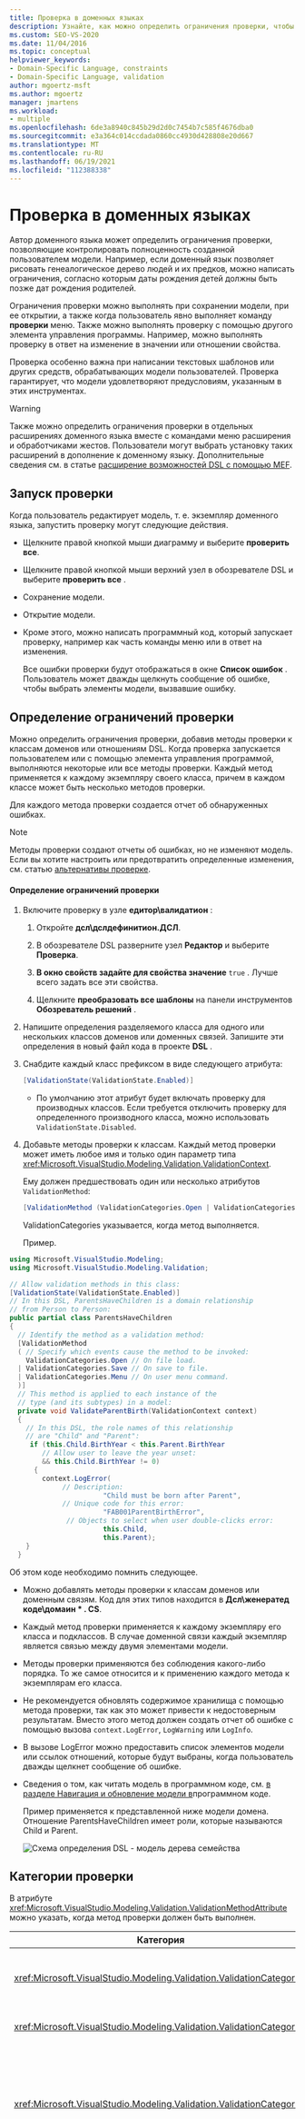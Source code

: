 ```yaml
---
title: Проверка в доменных языках
description: Узнайте, как можно определить ограничения проверки, чтобы убедиться, что созданная пользователем модель является осмысленной.
ms.custom: SEO-VS-2020
ms.date: 11/04/2016
ms.topic: conceptual
helpviewer_keywords:
- Domain-Specific Language, constraints
- Domain-Specific Language, validation
author: mgoertz-msft
ms.author: mgoertz
manager: jmartens
ms.workload:
- multiple
ms.openlocfilehash: 6de3a8940c845b29d2d0c7454b7c585f4676dba0
ms.sourcegitcommit: e3a364c014ccdada0860cc4930d428808e20d667
ms.translationtype: MT
ms.contentlocale: ru-RU
ms.lasthandoff: 06/19/2021
ms.locfileid: "112388338"
---
```

# <a name="validation-in-a-domain-specific-language"></a>Проверка в доменных языках
Автор доменного языка может определить ограничения проверки, позволяющие контролировать полноценность созданной пользователем модели. Например, если доменный язык позволяет рисовать генеалогическое дерево людей и их предков, можно написать ограничения, согласно которым даты рождения детей должны быть позже дат рождения родителей.

 Ограничения проверки можно выполнять при сохранении модели, при ее открытии, а также когда пользователь явно выполняет команду **проверки** меню. Также можно выполнять проверку с помощью другого элемента управления программы. Например, можно выполнять проверку в ответ на изменение в значении или отношении свойства.

 Проверка особенно важна при написании текстовых шаблонов или других средств, обрабатывающих модели пользователей. Проверка гарантирует, что модели удовлетворяют предусловиям, указанным в этих инструментах.

> [!WARNING]
> Также можно определить ограничения проверки в отдельных расширениях доменного языка вместе с командами меню расширения и обработчиками жестов. Пользователи могут выбрать установку таких расширений в дополнение к доменному языку. Дополнительные сведения см. в статье [расширение возможностей DSL с помощью MEF](../modeling/extend-your-dsl-by-using-mef.md).

## <a name="running-validation"></a>Запуск проверки
 Когда пользователь редактирует модель, т. е. экземпляр доменного языка, запустить проверку могут следующие действия.

- Щелкните правой кнопкой мыши диаграмму и выберите **проверить все**.

- Щелкните правой кнопкой мыши верхний узел в обозревателе DSL и выберите **проверить все** .

- Сохранение модели.

- Открытие модели.

- Кроме этого, можно написать программный код, который запускает проверку, например как часть команды меню или в ответ на изменения.

  Все ошибки проверки будут отображаться в окне **Список ошибок** . Пользователь может дважды щелкнуть сообщение об ошибке, чтобы выбрать элементы модели, вызвавшие ошибку.

## <a name="defining-validation-constraints"></a>Определение ограничений проверки
 Можно определить ограничения проверки, добавив методы проверки к классам доменов или отношениям DSL. Когда проверка запускается пользователем или с помощью элемента управления программой, выполняются некоторые или все методы проверки. Каждый метод применяется к каждому экземпляру своего класса, причем в каждом классе может быть несколько методов проверки.

 Для каждого метода проверки создается отчет об обнаруженных ошибках.

> [!NOTE]
> Методы проверки создают отчеты об ошибках, но не изменяют модель. Если вы хотите настроить или предотвратить определенные изменения, см. статью [альтернативы проверке](#alternatives).

#### <a name="to-define-a-validation-constraint"></a>Определение ограничений проверки

1. Включите проверку в узле **едитор\валидатион** :

   1. Откройте **дсл\дслдефинитион.ДСЛ**.

   2. В обозревателе DSL разверните узел **Редактор** и выберите **Проверка**.

   3. **В окно свойств задайте для свойства значение** `true` . Лучше всего задать все эти свойства.

   4. Щелкните **преобразовать все шаблоны** на панели инструментов **Обозреватель решений** .

2. Напишите определения разделяемого класса для одного или нескольких классов доменов или доменных связей. Запишите эти определения в новый файл кода в проекте **DSL** .

3. Снабдите каждый класс префиксом в виде следующего атрибута:

   ```csharp
   [ValidationState(ValidationState.Enabled)]
   ```

   - По умолчанию этот атрибут будет включать проверку для производных классов. Если требуется отключить проверку для определенного производного класса, можно использовать `ValidationState.Disabled`.

4. Добавьте методы проверки к классам. Каждый метод проверки может иметь любое имя и только один параметр типа <xref:Microsoft.VisualStudio.Modeling.Validation.ValidationContext>.

    Ему должен предшествовать один или несколько атрибутов `ValidationMethod`:

   ```csharp
   [ValidationMethod (ValidationCategories.Open | ValidationCategories.Save | ValidationCategories.Menu ) ]
   ```

    ValidationCategories указывается, когда метод выполняется.

   Пример.

```csharp
using Microsoft.VisualStudio.Modeling;
using Microsoft.VisualStudio.Modeling.Validation;

// Allow validation methods in this class:
[ValidationState(ValidationState.Enabled)]
// In this DSL, ParentsHaveChildren is a domain relationship
// from Person to Person:
public partial class ParentsHaveChildren
{
  // Identify the method as a validation method:
  [ValidationMethod
  ( // Specify which events cause the method to be invoked:
    ValidationCategories.Open // On file load.
  | ValidationCategories.Save // On save to file.
  | ValidationCategories.Menu // On user menu command.
  )]
  // This method is applied to each instance of the
  // type (and its subtypes) in a model:
  private void ValidateParentBirth(ValidationContext context)
  {
    // In this DSL, the role names of this relationship
    // are "Child" and "Parent":
     if (this.Child.BirthYear < this.Parent.BirthYear
        // Allow user to leave the year unset:
        && this.Child.BirthYear != 0)
      {
        context.LogError(
             // Description:
                       "Child must be born after Parent",
             // Unique code for this error:
                       "FAB001ParentBirthError",
              // Objects to select when user double-clicks error:
                       this.Child,
                       this.Parent);
    }
  }
```

 Об этом коде необходимо помнить следующее.

- Можно добавлять методы проверки к классам доменов или доменным связям. Код для этих типов находится в **Дсл\женератед коде\домаин \* . CS**.

- Каждый метод проверки применяется к каждому экземпляру его класса и подклассов. В случае доменной связи каждый экземпляр является связью между двумя элементами модели.

- Методы проверки применяются без соблюдения какого-либо порядка. То же самое относится и к применению каждого метода к экземплярам его класса.

- Не рекомендуется обновлять содержимое хранилища с помощью метода проверки, так как это может привести к недостоверным результатам. Вместо этого метод должен создать отчет об ошибке с помощью вызова `context.LogError`, `LogWarning` или `LogInfo`.

- В вызове LogError можно предоставить список элементов модели или ссылок отношений, которые будут выбраны, когда пользователь дважды щелкнет сообщение об ошибке.

- Сведения о том, как читать модель в программном коде, см. [в разделе Навигация и обновление модели в](../modeling/navigating-and-updating-a-model-in-program-code.md)программном коде.

  Пример применяется к представленной ниже модели домена. Отношение ParentsHaveChildren имеет роли, которые называются Child и Parent.

  ![Схема определения DSL &#45; модель дерева семейства](../modeling/media/familyt_person.png)

## <a name="validation-categories"></a>Категории проверки
 В атрибуте <xref:Microsoft.VisualStudio.Modeling.Validation.ValidationMethodAttribute> можно указать, когда метод проверки должен быть выполнен.

|Категория|Выполнение|
|-|-|
|<xref:Microsoft.VisualStudio.Modeling.Validation.ValidationCategories>|Когда пользователь вызывает команду меню "Проверка".|
|<xref:Microsoft.VisualStudio.Modeling.Validation.ValidationCategories>|Когда открывается файл модели.|
|<xref:Microsoft.VisualStudio.Modeling.Validation.ValidationCategories>|Когда сохраняется файл модели. При наличии ошибок проверки пользователю предлагается отменить или сохранить операцию.|
|<xref:Microsoft.VisualStudio.Modeling.Validation.ValidationCategories>|Когда сохраняется файл модели. При наличии ошибок из-за методов в этой категории пользователь предупреждается о том, что повторное открытие файла может быть невозможно.<br /><br /> Используйте данную категорию для методов проверки, которые проверяют дубликаты имен или идентификаторов или другие условия, способные вызвать ошибки загрузки.|
|<xref:Microsoft.VisualStudio.Modeling.Validation.ValidationCategories>|Когда вызывается метод ValidateCustom. Проверки в этой категории могут быть вызваны только из кода программы.<br /><br /> Дополнительные сведения см. в разделе [настраиваемые категории проверки](#custom).|

## <a name="where-to-place-validation-methods"></a>Размещение методов проверки
 Зачастую того же эффекта можно достичь, разместив метод проверки в другом типе. Например, можно добавить метод к классу Person вместо отношения ParentsHaveChildren и выполнить его итерацию через связи:

```
[ValidationState(ValidationState.Enabled)]
public partial class Person
{[ValidationMethod
 ( ValidationCategories.Open
 | ValidationCategories.Save
 | ValidationCategories.Menu
 )
]
  private void ValidateParentBirth(ValidationContext context)
  {
    // Iterate through ParentHasChildren links:
    foreach (Person parent in this.Parents)
    {
        if (this.BirthYear <= parent.BirthYear)
        { ...
```

 **Агрегация ограничений проверки.** Для применения проверки в предсказуемом порядке определите единый метод проверки в классе владельца, таком как корневой элемент модели. Эта технология также позволяет объединять несколько отчетов об ошибках в одно сообщение.

 Недостатком является то, что объединенным методом сложнее управлять, а все ограничения должны иметь один и тот же `ValidationCategories`. В связи с этим рекомендуется по возможности хранить каждое ограничение в отдельном методе.

 **Передача значений в кэш контекста.** Параметр контекста имеет словарь, в который можно поместить произвольные значения. Словарь существует в течение времени работы проверки. Определенный метод проверки может, например, хранить счетчик ошибок в контексте и использовать его во избежание переполнения окна ошибок повторяющимися сообщениями. Пример.

```csharp
List<ParentsHaveChildren> erroneousLinks;
if (!context.TryGetCacheValue("erroneousLinks", out erroneousLinks))
erroneousLinks = new List<ParentsHaveChildren>();
erroneousLinks.Add(this);
context.SetCacheValue("erroneousLinks", erroneousLinks);
if (erroneousLinks.Count < 5) { context.LogError( ... ); }
```

## <a name="validation-of-multiplicities"></a>Проверка кратностей
 Методы проверки минимальной кратности создаются для доменного языка автоматически. Код записывается в **Дсл\женератед коде\мултиплиЦитивалидатион.КС**. Эти методы вступают в силу при включении проверки в узле **едитор\валидатион** в обозревателе DSL.

 Если кратность роли доменного отношения равна 1..* или 1..1, но пользователь не создает ссылку на это отношение, появляется сообщение об ошибке.

 Например, если у вашего DSL есть классы Person и город, а также отношение Персонливесинтовн с отношением **1.. \\** * в роли «город» для каждого пользователя, у которого нет города, появится сообщение об ошибке.

## <a name="running-validation-from-program-code"></a>Запуск проверки из кода программы
 Можно запустить проверку, имея доступ к ValidationController или создав его. Если вы хотите, чтобы ошибки отображались для пользователя в окне ошибки, используйте Валидатионконтроллер, присоединенный к DocDataу схемы. Например, при написании команды меню `CurrentDocData.ValidationController` доступен в классе наборов команд:

```csharp
using Microsoft.VisualStudio.Modeling;
using Microsoft.VisualStudio.Modeling.Validation;
using Microsoft.VisualStudio.Modeling.Shell;
...
partial class MyLanguageCommandSet
{
  private void OnMenuMyContextMenuCommand(object sender, EventArgs e)
  {
   ValidationController controller = this.CurrentDocData.ValidationController;
...
```

 Дополнительные сведения см. в разделе [инструкции. Добавление команды в контекстное меню](../modeling/how-to-add-a-command-to-the-shortcut-menu.md).

 Также можно создать отдельный контроллер проверки и управлять ошибками самостоятельно. Пример.

```csharp
using Microsoft.VisualStudio.Modeling;
using Microsoft.VisualStudio.Modeling.Validation;
using Microsoft.VisualStudio.Modeling.Shell;
...
Store store = ...;
VsValidationController validator = new VsValidationController(s);
// Validate all elements in the Store:
if (!validator.Validate(store, ValidationCategories.Save))
{
  // Deal with errors:
  foreach (ValidationMessage message in validator.ValidationMessages) { ... }
}
```

## <a name="running-validation-when-a-change-occurs"></a>Запуск проверки при внесении изменений
 Если нужно, чтобы пользователь получал уведомление сразу, как только модель станет недействительной, можно определить событие хранения, которое запускает проверку. Дополнительные сведения о событиях хранилища см. [в разделе Обработчики событий распространяют изменения за пределы модели](../modeling/event-handlers-propagate-changes-outside-the-model.md).

 В дополнение к коду проверки добавьте в проект **DslPackage** файл пользовательского кода с содержимым, аналогичным приведенному в следующем примере. В этом коде используется `ValidationController`, который вложен в документ. Этот контроллер отображает ошибки проверки в списке ошибок Visual Studio.

```csharp
using System;
using System.Linq;
using Microsoft.VisualStudio.Modeling;
using Microsoft.VisualStudio.Modeling.Validation;
namespace Company.FamilyTree
{
  partial class FamilyTreeDocData // Change name to your DocData.
  {
    // Register the store event handler:
    protected override void OnDocumentLoaded()
    {
      base.OnDocumentLoaded();
      DomainClassInfo observedLinkInfo = this.Store.DomainDataDirectory
         .FindDomainClass(typeof(ParentsHaveChildren));
      DomainClassInfo observedClassInfo = this.Store.DomainDataDirectory
         .FindDomainClass(typeof(Person));
      EventManagerDirectory events = this.Store.EventManagerDirectory;
      events.ElementAdded
         .Add(observedLinkInfo, new EventHandler<ElementAddedEventArgs>(ParentLinkAddedHandler));
      events.ElementDeleted.Add(observedLinkInfo, new EventHandler<ElementDeletedEventArgs>(ParentLinkDeletedHandler));
      events.ElementPropertyChanged.Add(observedClassInfo, new EventHandler<ElementPropertyChangedEventArgs>(BirthDateChangedHandler));
    }
    // Handler will be called after transaction that creates a link:
    private void ParentLinkAddedHandler(object sender,
                                ElementAddedEventArgs e)
    {
      this.ValidationController.Validate(e.ModelElement,
           ValidationCategories.Save);
    }
    // Called when a link is deleted:
    private void ParentLinkDeletedHandler(object sender,
                                ElementDeletedEventArgs e)
    {
      // Don't apply validation to a deleted item!
      // - Validate store to refresh the error list.
      this.ValidationController.Validate(this.Store,
           ValidationCategories.Save);
    }
    // Called when any property of a Person element changes:
    private void BirthDateChangedHandler(object sender,
                      ElementPropertyChangedEventArgs e)
    {
      Person person = e.ModelElement as Person;
      // Not interested in changes in other properties:
      if (e.DomainProperty.Id != Person.BirthYearDomainPropertyId)
          return;

      // Validate all parent links to and from the person:
      this.ValidationController.Validate(
        ParentsHaveChildren.GetLinksToParents(person)
        .Concat(ParentsHaveChildren.GetLinksToChildren(person))
        , ValidationCategories.Save);
    }
  }
}
```

 Обработчики также вызываются после операций "Отменить" или "Повторить", влияющие на ссылки или элементы.

## <a name="custom-validation-categories"></a><a name="custom"></a> Настраиваемые категории проверки
 В дополнение к категориям стандартной проверки, например "Меню" и "Открыть", можно определить собственные категории. Эти категории могут вызываться из кода программы. Пользователь не может вызвать их напрямую.

 Обычно пользовательские категории используются для определения категории, которая проверяет, удовлетворяет ли модель предусловиям конкретного устройства.

 Чтобы добавить метод проверки к определенному инструменту, установите для него атрибут в качестве следующего префикса:

```csharp
[ValidationMethod(CustomCategory = "PreconditionsForGeneratePartsList")]
[ValidationMethod(ValidationCategory.Menu)]
private void TestForCircularLinks(ValidationContext context)
{...}
```

> [!NOTE]
> Можно установить в качестве префикса метод с нужным количеством атрибутов `[ValidationMethod()]`. Можно добавить метод как в пользовательские, так и в стандартные категории.

 Вызов пользовательской проверки:

```csharp

// Invoke all validation methods in a custom category:
validationController.ValidateCustom
  (store, // or a list of model elements
   "PreconditionsForGeneratePartsList");
```

## <a name="alternatives-to-validation"></a><a name="alternatives"></a> Альтернативы проверке
 Ограничения проверки создают отчеты об ошибках, но не изменяют модель. Если вместо этого требуется избежать недопустимости модели, можно использовать другие технологии.

 Однако эти технологии не рекомендуются. Как правило, лучше разрешить пользователю самому решать, как исправить недопустимую модель.

 **Измените изменение, чтобы восстановить допустимость модели.** Например, если пользователь задает свойства выше разрешенного максимума, можно сбросить свойство до максимального значения. Для этого определите правило. Дополнительные сведения см. [в разделе правила распространяют изменения в модели](../modeling/rules-propagate-changes-within-the-model.md).

 **Откатите транзакцию в случае попытки недопустимого изменения.** Можно также определить правило для этой цели, но в некоторых случаях можно переопределить обработчик свойства **онвалуечангинг ()** или переопределить метод, например, `OnDeleted().` для отката транзакции, использовать `this.Store.TransactionManager.CurrentTransaction.Rollback().` Дополнительные сведения см. в разделе [обработчики изменений значений свойств домена](../modeling/domain-property-value-change-handlers.md).

> [!WARNING]
> Обеспечьте уведомление пользователя о том, что изменения были отрегулированы и произведен откат. Например, используйте `System.Windows.Forms.MessageBox.Show("message").`.

## <a name="see-also"></a>См. также

- [Перемещение по модели и обновление модели в коде программы](../modeling/navigating-and-updating-a-model-in-program-code.md)
- [Обработчики событий распространяют изменения за пределы модели](../modeling/event-handlers-propagate-changes-outside-the-model.md)
